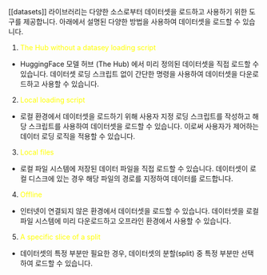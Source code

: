 [[datasets]] 라이브러리는 다양한 소스로부터 데이터셋을 로드하고 사용하기 위한 도구를 제공합니다. 아래에서 설명된 다양한 방법을 사용하여 데이터셋을 로드할 수 있습니다.

1. <font color="#ffff00">The Hub without a datasey loading script</font>
- HuggingFace 모델 허브 (The Hub) 에서 미리 정의된 데이터셋을 직접 로드할 수 있습니다. 데이터셋 로딩 스크립트 없이 간단한 명령을 사용하여 데이터셋을 다운로드하고 사용할 수 있습니다.

2. <font color="#ffff00">Local loading script</font>
- 로컬 환경에서 데이터셋을 로드하기 위해 사용자 지정 로딩 스크립트를 작성하고 해당 스크립트를 사용하여 데이터셋을 로드할 수 있습니다. 이로써 사용자가 제어하는 데이터 로딩 로직을 적용할 수 있습니다.

3. <font color="#ffff00">Local files</font>
- 로컬 파일 시스템에 저장된 데이터 파일을 직접 로드할 수 있습니다. 데이터셋이 로컬 디스크에 있는 경우 해당 파일의 경로를 지정하여 데이터를 로드합니다.

4. <font color="#ffff00">Offline</font>
- 인터넷이 연결되지 않은 환경에서 데이터셋을 로드할 수 있습니다. 데이터셋을 로컬 파일 시스템에 미리 다운로드하고 오프라인 환경에서 사용할 수 있습니다.

5. <font color="#ffff00">A specific slice of a split</font>
- 데이터셋의 특정 부분만 필요한 경우, 데이터셋의 분할(split) 중 특정 부분만 선택하여 로드할 수 있습니다.

